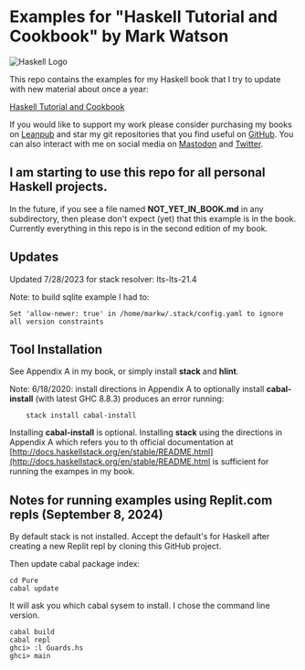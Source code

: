 # Examples for "Haskell Tutorial and Cookbook" by Mark Watson

![Haskell Logo](haskell.svg)

This repo contains the examples for my Haskell book that I try to update with new material about once a year:

[Haskell Tutorial and Cookbook](https://leanpub.com/haskell-cookbook)

If you would like to support my work please consider purchasing my books on [Leanpub](https://leanpub.com/u/markwatson) and star my git repositories that you find useful on [GitHub](https://github.com/mark-watson?tab=repositories&q=&type=public). You can also interact with me on social media on [Mastodon](https://mastodon.social/@mark_watson) and [Twitter](https://twitter.com/mark_l_watson).

## I am starting to use this repo for all personal Haskell projects.

In the future, if you see a file named **NOT_YET_IN_BOOK.md** in any subdirectory, then please don't expect (yet) that this example is in the book. Currently everything in this repo is in the second edition of my book.

## Updates

Updated 7/28/2023 for stack resolver: lts-lts-21.4

Note: to build sqlite example I had to:

    Set 'allow-newer: true' in /home/markw/.stack/config.yaml to ignore all version constraints

## Tool Installation

See Appendix A in my book, or simply install **stack** and **hlint**.

Note: 6/18/2020: install directions in Appendix A to optionally install **cabal-install** (with latest GHC 8.8.3) produces an error running:

        stack install cabal-install

Installing **cabal-install** is optional. Installing **stack** using the directions in Appendix A which refers you to th official documentation at [http://docs.haskellstack.org/en/stable/README.html](http://docs.haskellstack.org/en/stable/README.html is sufficient for running the exampes in my book.

## Notes for running examples using Replit.com repls (September 8, 2024)

By default stack is not installed. 
Accept the default's for Haskell after creating a new Replit repl by cloning this GitHub project.

Then update cabal package index:

    cd Pure
    cabal update

It will ask you which cabal sysem to install. I chose the command line version.

    cabal build
    cabal repl
    ghci> :l Guards.hs 
    ghci> main
